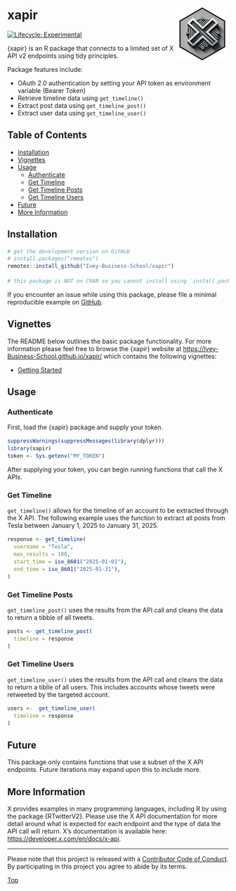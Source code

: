 
# xapir<img src="man/figures/xapir.png" width="120px" align="right" />

<!-- badges: start -->

[![Lifecycle:
Experimental](https://lifecycle.r-lib.org/articles/figures/lifecycle-experimental.svg)](https://lifecycle.r-lib.org/articles/stages.html#experimental)
<!-- badges: end -->

{xapir} is an R package that connects to a limited set of X API v2
endpoints using tidy principles.

Package features include:

-   OAuth 2.0 authentication by setting your API token as environment
    variable (Bearer Token)
-   Retrieve timeline data using `get_timeline()`
-   Extract post data using `get_timeline_post()`
-   Extract user data using `get_timeline_user()`

## Table of Contents

-   [Installation](#installation)
-   [Vignettes](#vignettes)
-   [Usage](#usage)
    -   [Authenticate](#authenticate)
    -   [Get Timeline](#get-timeline)
    -   [Get Timeline Posts](#get-timeline-posts)
    -   [Get Timeline Users](#get-timeline-users)
-   [Future](#future)
-   [More Information](#more-information)

## Installation

``` r
# get the development version on GitHub
# install.packages("remotes")
remotes::install_github("Ivey-Business-School/xapir")

# this package is NOT on CRAN so you cannot install using `install.packages()`
```

If you encounter an issue while using this package, please file a
minimal reproducible example on
[GitHub](https://github.com/Ivey-Business-School/xapir/issues).

## Vignettes

The README below outlines the basic package functionality. For more
information please feel free to browse the {xapir} website at
<https://Ivey-Business-School.github.io/xapir/> which contains the
following vignettes:

-   [Getting
    Started](https://Ivey-Business-School.github.io/xapir/articles/getting-started.html)

## Usage

### Authenticate

First, load the {xapir} package and supply your token.

``` r
suppressWarnings(suppressMessages(library(dplyr)))
library(xapir)
token <- Sys.getenv("MY_TOKEN")
```

After supplying your token, you can begin running functions that call
the X APIs.

### Get Timeline

`get_timeline()` allows for the timeline of an account to be extracted
through the X API. The following example uses the function to extract
all posts from Tesla between January 1, 2025 to January 31, 2025.

``` r
response <- get_timeline(
  username = "Tesla",
  max_results = 100,
  start_time = iso_8601("2025-01-01"), 
  end_time = iso_8601("2025-01-31"),
)
```

### Get Timeline Posts

`get_timeline_post()` uses the results from the API call and cleans the
data to return a tibble of all tweets.

``` r
posts <- get_timeline_post(
  timeline = response
)
```

### Get Timeline Users

`get_timeline_user()` uses the results from the API call and cleans the
data to return a tiblle of all users. This includes accounts whose
tweets were retweeted by the targeted account.

``` r
users <-  get_timeline_user(
  timeline = response
)
```

## Future

This package only contains functions that use a subset of the X API
endpoints. Future iterations may expand upon this to include more.

## More Information

X provides examples in many programming languages, including R by using
the package {RTwitterV2}. Please use the X API documentation for more
detail around what is expected for each endpoint and the type of data
the API call will return. X’s documentation is available here:
<https://developer.x.com/en/docs/x-api>.

------------------------------------------------------------------------

Please note that this project is released with a [Contributor Code of
Conduct](https://github.com/Ivey-Business-School.github.io/xapir/blob/master/.github/CODE_OF_CONDUCT.md).
By participating in this project you agree to abide by its terms.

[Top](#xapir)
